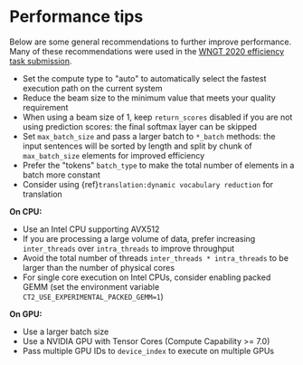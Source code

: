 # Performance tips

Below are some general recommendations to further improve performance. Many of these recommendations were used in the [WNGT 2020 efficiency task submission](https://github.com/OpenNMT/CTranslate2/tree/master/examples/wngt2020).

* Set the compute type to "auto" to automatically select the fastest execution path on the current system
* Reduce the beam size to the minimum value that meets your quality requirement
* When using a beam size of 1, keep `return_scores` disabled if you are not using prediction scores: the final softmax layer can be skipped
* Set `max_batch_size` and pass a larger batch to `*_batch` methods: the input sentences will be sorted by length and split by chunk of `max_batch_size` elements for improved efficiency
* Prefer the "tokens" `batch_type` to make the total number of elements in a batch more constant
* Consider using {ref}`translation:dynamic vocabulary reduction` for translation

**On CPU:**

* Use an Intel CPU supporting AVX512
* If you are processing a large volume of data, prefer increasing `inter_threads` over `intra_threads` to improve throughput
* Avoid the total number of threads `inter_threads * intra_threads` to be larger than the number of physical cores
* For single core execution on Intel CPUs, consider enabling packed GEMM (set the environment variable `CT2_USE_EXPERIMENTAL_PACKED_GEMM=1`)

**On GPU:**

* Use a larger batch size
* Use a NVIDIA GPU with Tensor Cores (Compute Capability >= 7.0)
* Pass multiple GPU IDs to `device_index` to execute on multiple GPUs
